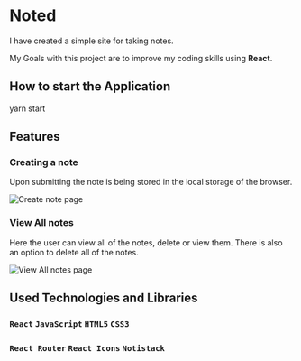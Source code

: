 # Noted
I have created a simple site for taking notes. 

My Goals with this project are to improve my coding skills using **React**.

## How to start the Application 
yarn start

## Features
### Creating a note
Upon submitting the note is being stored in the local storage of the browser.

![Create note page](https://i.imgur.com/XaztPDm.png)


### View All notes
Here the user can view all of the notes, delete or view them. There is also an option to delete all of the notes.

![View All notes page](https://i.imgur.com/822dlLI.png)




## Used Technologies and Libraries 
### `React` `JavaScript` `HTML5` `CSS3`  
### `React Router` `React Icons` `Notistack`

